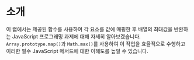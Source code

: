 # 소개

이 랩에서는 제공된 함수를 사용하여 각 요소를 값에 매핑한 후 배열의 최대값을 반환하는 JavaScript 프로그래밍 과제에 대해 자세히 알아보겠습니다. `Array.prototype.map()`과 `Math.max()`를 사용하여 이 작업을 효율적으로 수행하고 이러한 필수 JavaScript 메서드에 대한 이해도를 높일 수 있습니다.
